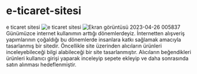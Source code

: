 # e-ticaret-sitesi
e ticaret sitesi
![e ticaret sitesi](https://user-images.githubusercontent.com/131815444/234410670-637c8489-8719-4266-aba7-bf41c517a5a9.png)
![Ekran görüntüsü 2023-04-26 005837](https://user-images.githubusercontent.com/131815444/234413689-4cbf9d94-c006-4e33-80eb-8d72578b2b3e.png)
Günümüzce internet kullanımın arttığı dönemlerdeyiz. İnternetten alışveriş yapımlarının çoğaldığı bu 
dönemlerde insanlara katkı sağlamak amacıyla tasarlanmış bir sitedir. Öncellikle site üzerinden 
alıcıların ürünleri inceleyebileceği bilgi alabileceği bir site tasarlanmıştır. Alıcıların beğendikleri 
ürünleri kullanıcı girişi yaparak inceleyip sepete ekleyip ve daha sonrasında satın alınması 
hedeflenmiştir.
